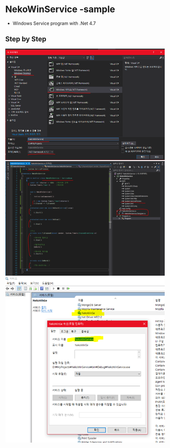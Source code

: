 ﻿# NekoWinService -sample
- Windows Service program with .Net 4.7

## Step by Step
![](./README/01.Vs2017-Net47-WindowsService.PNG)
![](./README/02.NekoWinService.PNG)
![](./README/03.final-result.PNG)

